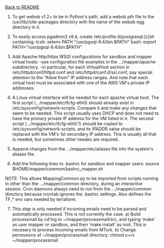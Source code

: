 [Back to README](../README.md)

1) To get webob v1.2+ to be in Python's path, add a webob.pth file to the /usr/lib/<python>/site-packages directory with the name of the webob egg directory in it.

2) To easily access pgadmin3 v9.4, create /etc/profile.d/postgresql.[c]sh containing:
tcsh:
setenv PATH "/usr/pgsql-9.4/bin:$PATH"
bash:
export PATH="/usr/pgsql-9.4/bin:$PATH"

3) Add Apache http/https WSGI configurations for sandbox and mapper virtual hosts:
-see configuration file examples in the .../mapper/apache subdirectory.
-in particular, for each VirtualHost section in /etc/httpd/conf/httpd.conf and 
 /etc/httpd/conf.d/ssl.conf, pay special attention to the "Allow from" IP address ranges. 
 And note that each virtual host must be associated with one of the AWS VM's private IP addresses.

4) A Linux virtual interface will be needed for each apache virtual host. The first script
   (.../mapper/etc/ifcfg-eth0) should already exist in /etc/sysconfig/network-scripts. Compare
   it and make any changes that seem to be needed. This script usually uses DHCP and does not 
   need to have the primary private IP address for the VM listed in it.
   The second script (.../mapper/etc/ifcfg-eth0:1) should be copied to /etc/sysconfig/network-scripts,
   and its IPADDR value should be replaced with the VM's 1st secondary IP address.
   This is usually all that is needed, but sometimes other tweaks are required.

5) Append changes from the .../mapper/etc/aliases file into the system's aliases file.

6) Add the following lines to .bashrc for sandbox and mapper users:
source $HOME/mapper/common/bashrc_mapper.sh

NOTE: This allows MappingCommon.py to be imported from scripts running in 
      other than the .../mapper/common directory, during an *interactive* session.
      Cron daemons always need to run from the .../mapper/common directory
      because crontab ignores the .bashrc settings.
      Also defines the TF_* env vars needed by terraform.

7) This step is only needed if incoming emails need to be parsed and automatically processed.
   This is not currently the case.
   a) Build processmail by cd'ing to ~/mapper/processmail/src, and typing 'make' as user mapper or sandbox, and then 'make install' as root. This is necesary to process incoming emails from MTurk.
   b) Change permssions of ~/mapper/processmail directory: chmod o+rx ~/mapper/processmail

